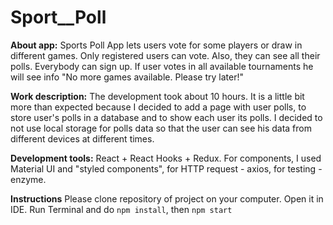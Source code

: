# Sport__Poll

**About app:**
Sports Poll App lets users vote for some players or draw in different games. Only registered users can vote. Also, they can see all their polls. Everybody can sign up. If user votes in all available tournaments he will see info "No more games available. Please try later!"

**Work description:**
The development took about 10 hours. It is a little bit more than expected because I decided to add a page with user polls, to store user's polls in a database and to show each user its polls.
I decided to not use local storage for polls data so that the user can see his data from different devices at different times.

**Development tools:**
React + React Hooks + Redux. For components, I used Material UI and "styled components", for HTTP request - axios, for testing - enzyme. 

**Instructions**
Please clone repository of project on your computer. Open it in IDE. Run Terminal and do `npm install`, then `npm start`
